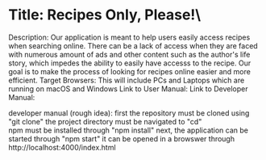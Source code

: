 # **Title: Recipes Only, Please!**\
Description: Our application is meant to help users easily access recipes when searching online. There can be a lack of access when they are faced with numerous amount of ads and other content such as the author's life story, which impedes the ability to easily have accesss to the recipe. Our goal is to make the process of looking for recipes online easier and more efficient. 
Target Browsers: This will include PCs and Laptops which are running on macOS and Windows
Link to User Manual: 
Link to Developer Manual: 

developer manual (rough idea): 
  first the repository must be cloned using "git clone"
  the project directory must be navigated to "cd"  
  npm must be installed through "npm install" 
  next, the application can be started through "npm start" 
  it can be opened in a browswer through http://localhost:4000/index.html
  
